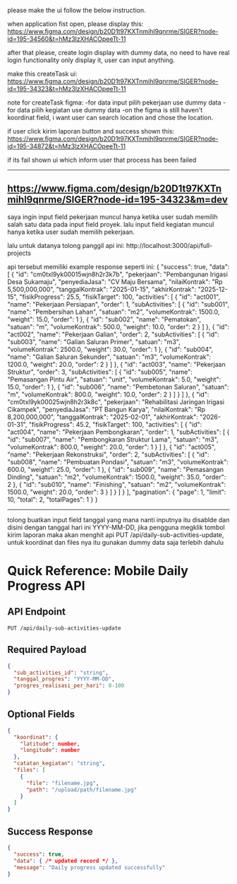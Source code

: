 please make the ui follow the below instruction.

when application fist open, please display this:
https://www.figma.com/design/b20D1t97KXTnmihl9qnrme/SIGER?node-id=195-34560&t=hMz3lzXHACOpeeTt-11


after that please, create login display with dummy data, no need to have real login functionality only display it, user can input anything.


make this createTask ui:
https://www.figma.com/design/b20D1t97KXTnmihl9qnrme/SIGER?node-id=195-34323&t=hMz3lzXHACOpeeTt-11

note for createTask figma:
-for data input pilih pekerjaan use dummy data 
-for data pilih kegiatan use dummy data
-on the figma is still haven't koordinat field, i want user can search location and chose the location.

if user click kirim laporan button and success shown this:
https://www.figma.com/design/b20D1t97KXTnmihl9qnrme/SIGER?node-id=195-34872&t=hMz3lzXHACOpeeTt-11

if its fail shown ui which inform user that process has been failed

-------------------------------------------------
https://www.figma.com/design/b20D1t97KXTnmihl9qnrme/SIGER?node-id=195-34323&m=dev
------------------------------------------------

saya ingin input field pekerjaan muncul hanya ketika user sudah memilih salah satu data pada input field proyek. lalu input field kegiatan muncul hanya ketika user sudah memilih pekerjaan.

lalu untuk datanya tolong panggil api ini: 
http://localhost:3000/api/full-projects

api tersebut memiliki example response seperti ini:
{
  "success": true,
  "data": [
    {
      "id": "cm0txl9yk00015wjn8h2r3k7b",
      "pekerjaan": "Pembangunan Irigasi Desa Sukamaju",
      "penyediaJasa": "CV Maju Bersama",
      "nilaiKontrak": "Rp 5,500,000,000",
      "tanggalKontrak": "2025-01-15",
      "akhirKontrak": "2025-12-15",
      "fisikProgress": 25.5,
      "fisikTarget": 100,
      "activities": [
        {
          "id": "act001",
          "name": "Pekerjaan Persiapan",
          "order": 1,
          "subActivities": [
            {
              "id": "sub001",
              "name": "Pembersihan Lahan",
              "satuan": "m2",
              "volumeKontrak": 1500.0,
              "weight": 15.0,
              "order": 1
            },
            {
              "id": "sub002", 
              "name": "Pematokan",
              "satuan": "m",
              "volumeKontrak": 500.0,
              "weight": 10.0,
              "order": 2
            }
          ]
        },
        {
          "id": "act002",
          "name": "Pekerjaan Galian",
          "order": 2,
          "subActivities": [
            {
              "id": "sub003",
              "name": "Galian Saluran Primer",
              "satuan": "m3",
              "volumeKontrak": 2500.0,
              "weight": 30.0,
              "order": 1
            },
            {
              "id": "sub004",
              "name": "Galian Saluran Sekunder",
              "satuan": "m3", 
              "volumeKontrak": 1200.0,
              "weight": 20.0,
              "order": 2
            }
          ]
        },
        {
          "id": "act003",
          "name": "Pekerjaan Struktur",
          "order": 3,
          "subActivities": [
            {
              "id": "sub005",
              "name": "Pemasangan Pintu Air",
              "satuan": "unit",
              "volumeKontrak": 5.0,
              "weight": 15.0,
              "order": 1
            },
            {
              "id": "sub006",
              "name": "Pembetonan Saluran",
              "satuan": "m",
              "volumeKontrak": 800.0,
              "weight": 10.0,
              "order": 2
            }
          ]
        }
      ]
    },
    {
      "id": "cm0txl9yk00025wjn8h2r3k8c",
      "pekerjaan": "Rehabilitasi Jaringan Irigasi Cikampek",
      "penyediaJasa": "PT Bangun Karya",
      "nilaiKontrak": "Rp 8,200,000,000",
      "tanggalKontrak": "2025-02-01",
      "akhirKontrak": "2026-01-31",
      "fisikProgress": 45.2,
      "fisikTarget": 100,
      "activities": [
        {
          "id": "act004",
          "name": "Pekerjaan Pembongkaran",
          "order": 1,
          "subActivities": [
            {
              "id": "sub007",
              "name": "Pembongkaran Struktur Lama",
              "satuan": "m3",
              "volumeKontrak": 800.0,
              "weight": 20.0,
              "order": 1
            }
          ]
        },
        {
          "id": "act005",
          "name": "Pekerjaan Rekonstruksi",
          "order": 2,
          "subActivities": [
            {
              "id": "sub008",
              "name": "Pembuatan Pondasi",
              "satuan": "m3",
              "volumeKontrak": 600.0,
              "weight": 25.0,
              "order": 1
            },
            {
              "id": "sub009",
              "name": "Pemasangan Dinding",
              "satuan": "m2",
              "volumeKontrak": 1500.0,
              "weight": 35.0,
              "order": 2
            },
            {
              "id": "sub010",
              "name": "Finishing",
              "satuan": "m2",
              "volumeKontrak": 1500.0,
              "weight": 20.0,
              "order": 3
            }
          ]
        }
      ]
    }
  ],
  "pagination": {
    "page": 1,
    "limit": 10,
    "total": 2,
    "totalPages": 1
  }
}

--------------------------------------
tolong buatkan input field tanggal yang mana nanti inputnya itu disablde dan disini dengan tanggal hari ini YYYY-MM-DD, jika pengguna megklik tombol kirim laporan maka akan menghit api PUT /api/daily-sub-activities-update, untuk koordinat dan files nya itu gunakan dummy data saja terlebih dahulu

# Quick Reference: Mobile Daily Progress API

## API Endpoint
```
PUT /api/daily-sub-activities-update
```

## Required Payload
```json
{
  "sub_activities_id": "string",
  "tanggal_progres": "YYYY-MM-DD", 
  "progres_realisasi_per_hari": 0-100
}
```

## Optional Fields
```json
{
  "koordinat": {
    "latitude": number,
    "longitude": number
  },
  "catatan_kegiatan": "string",
  "files": [
    {
      "file": "filename.jpg",
      "path": "/upload/path/filename.jpg"
    }
  ]
}
```

## Success Response
```json
{
  "success": true,
  "data": { /* updated record */ },
  "message": "Daily progress updated successfully"
}



 



